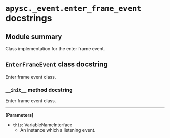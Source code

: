 # `apysc._event.enter_frame_event` docstrings

## Module summary

Class implementation for the enter frame event.

## `EnterFrameEvent` class docstring

Enter frame event class.

### `__init__` method docstring

Enter frame event class.<hr>

**[Parameters]**

- `this`: VariableNameInterface
  - An instance which a listening event.